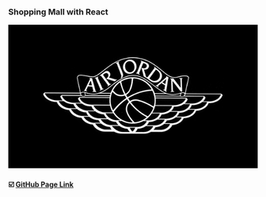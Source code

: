 ### Shopping Mall with React

<div>
<img src=https://raw.githubusercontent.com/yhuj79/ShoppingMall-React/master/thumnail/thumnail.jpg width=550>
</div>

#### :ballot_box_with_check: <a target="_blank" rel="noopener noreferrer" href="">GitHub Page Link</a>

